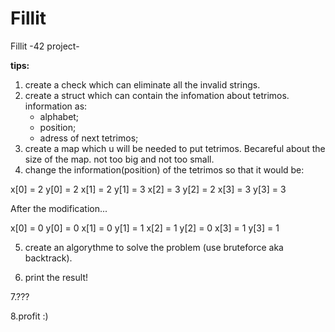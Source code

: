 # Fillit
Fillit -42 project-

<strong>tips:</strong>

1. create a check which can eliminate all the invalid strings.
2. create a struct which can contain the infomation about tetrimos.
    information as:
    - alphabet;
    - position;
    - adress of next tetrimos;
3. create a map which u will be needed to put tetrimos.
    Becareful about the size of the map. not too big and not too small.
4. change the information(position) of the tetrimos so that it would be:

x[0] = 2
y[0] = 2
x[1] = 2
y[1] = 3
x[2] = 3
y[2] = 2
x[3] = 3
y[3] = 3
 
 After the modification...
 
x[0] = 0
y[0] = 0
x[1] = 0
y[1] = 1
x[2] = 1
y[2] = 0
x[3] = 1
y[3] = 1


5. create an algorythme to solve the problem (use bruteforce aka backtrack).
 
6. print the result!
 
7.???
 
8.profit :)

